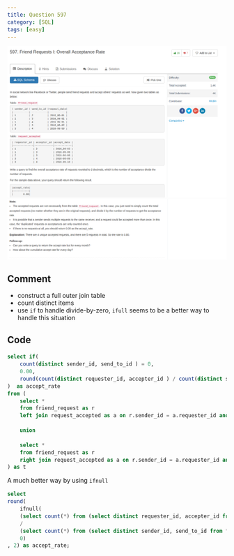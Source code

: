 ```yaml
---
title: Question 597
category: [SQL]
tags: [easy]
---
```


![Description](../Assets/Figure/question597_1.png)
![Description](../Assets/Figure/question597_2.png)

## Comment

- construct a full outer join table
- count distinct items
- use `if` to handle divide-by-zero, `ifull` seems to be a better way to handle this situation

## Code

```sql
select if(
    count(distinct sender_id, send_to_id ) = 0,
    0.00,
    round(count(distinct requester_id, accepter_id ) / count(distinct sender_id, send_to_id ), 2)
)  as accept_rate
from (
    select *
    from friend_request as r
    left join request_accepted as a on r.sender_id = a.requester_id and r.send_to_id = a.accepter_id

    union

    select *
    from friend_request as r
    right join request_accepted as a on r.sender_id = a.requester_id and r.send_to_id = a.accepter_id
) as t
```

A much better way by using `ifnull`

```sql
select
round(
    ifnull(
    (select count(*) from (select distinct requester_id, accepter_id from request_accepted) as A)
    /
    (select count(*) from (select distinct sender_id, send_to_id from friend_request) as B),
    0)
, 2) as accept_rate;
```
